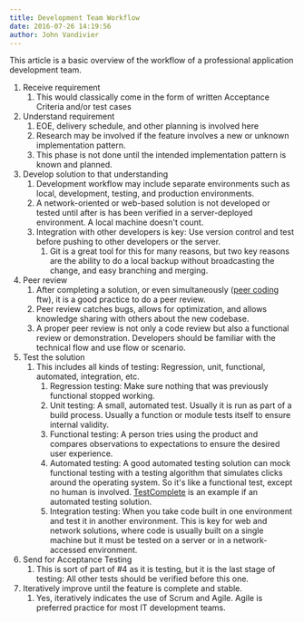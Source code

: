 ```yaml
---
title: Development Team Workflow
date: 2016-07-26 14:19:56
author: John Vandivier
---
```




This article is a basic overview of the workflow of a professional application development team.
<ol>
 	<li>Receive requirement
<ol>
 	<li>This would classically come in the form of written Acceptance Criteria and/or test cases</li>
</ol>
</li>
 	<li>Understand requirement
<ol>
 	<li>EOE, delivery schedule, and other planning is involved here</li>
 	<li>Research may be involved if the feature involves a new or unknown implementation pattern.</li>
 	<li>This phase is not done until the intended implementation pattern is known and planned.</li>
</ol>
</li>
 	<li>Develop solution to that understanding
<ol>
 	<li>Development workflow may include separate environments such as local, development, testing, and production environments.</li>
 	<li>A network-oriented or web-based solution is not developed or tested until after is has been verified in a server-deployed environment. A local machine doesn't count.</li>
 	<li>Integration with other developers is key: Use version control and test before pushing to other developers or the server.
<ol>
 	<li>Git is a great tool for this for many reasons, but two key reasons are the ability to do a local backup without broadcasting the change, and easy branching and merging.</li>
</ol>
</li>
</ol>
</li>
 	<li>Peer review
<ol>
 	<li>After completing a solution, or even simultaneously (<a href=\"https://en.wikipedia.org/wiki/Pair_programming\">peer coding</a> ftw), it is a good practice to do a peer review.</li>
 	<li>Peer review catches bugs, allows for optimization, and allows knowledge sharing with others about the new codebase.</li>
 	<li>A proper peer review is not only a code review but also a functional review or demonstration. Developers should be familiar with the technical flow and use flow or scenario.</li>
</ol>
</li>
 	<li>Test the solution
<ol>
 	<li>This includes all kinds of testing: Regression, unit, functional, automated, integration, etc.
<ol>
 	<li>Regression testing: Make sure nothing that was previously functional stopped working.</li>
 	<li>Unit testing: A small, automated test. Usually it is run as part of a build process. Usually a function or module tests itself to ensure internal validity.</li>
 	<li>Functional testing: A person tries using the product and compares observations to expectations to ensure the desired user experience.</li>
 	<li>Automated testing: A good automated testing solution can mock functional testing with a testing algorithm that simulates clicks around the operating system. So it's like a functional test, except no human is involved. <a href=\"https://smartbear.com/product/testcomplete/overview/\">TestComplete</a> is an example if an automated testing solution.</li>
 	<li>Integration testing: When you take code built in one environment and test it in another environment. This is key for web and network solutions, where code is usually built on a single machine but it must be tested on a server or in a network-accessed environment.</li>
</ol>
</li>
</ol>
</li>
 	<li>Send for Acceptance Testing
<ol>
 	<li>This is sort of part of #4 as it is testing, but it is the last stage of testing: All other tests should be verified before this one.</li>
</ol>
</li>
 	<li>Iteratively improve until the feature is complete and stable.
<ol>
 	<li>Yes, iteratively indicates the use of Scrum and Agile. Agile is preferred practice for most IT development teams.</li>
</ol>
</li>
</ol>
&nbsp;